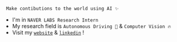 <!-- ## 🧸 About me  -->
     Make contibutions to the world using AI ✨

- I'm in `NAVER LABS Research Intern` 
- My research field is `Autonomous Driving 🚙` & `Computer Vision 🔥`
- Visit my [`website`](https://daeun-computer-uneasy.tistory.com/) & [`linkedin`](https://www.linkedin.com/in/dangni/) ! 




